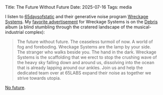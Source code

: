 Title: The Future Without Future
Date: 2025-07-16
Tags: media

I listen to [65daysofstatic](https://www.65daysofstatic.com/) and their generative noise program [Wreckage Systems](https://youtube.com/65propaganda/live). My [favorite advertisement](/media/audio/wreckage_systems-future_without_future.mp3) for Wreckage Systems is on the [Debris](https://www.discogs.com/release/22166800-65daysofstatic-Debris) album (a blind stumbling through the cratered landscape of the musical-industrial complex):

> The future without future. The ceaseless turmoil of now. A world of fog and foreboding. Wreckage Systems are the lamp by your side. The stranger who walks beside you. The hand in the dark. Wreckage Systems is the scaffolding that we erect to stop the crushing wave of the heavy sky falling down and around us, dissolving into the ocean that is already lapping around our ankles. Join us and help the dedicated team over at 65LABS expand their noise as together we strive towards utopia.

[No future](/2018/12/no-future/).
